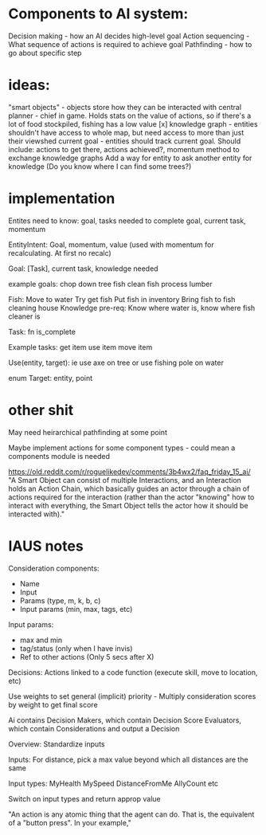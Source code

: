# Components to AI system:
Decision making - how an AI decides high-level goal
Action sequencing - What sequence of actions is required to achieve goal
Pathfinding - how to go about specific step

# ideas: 
"smart objects" - objects store how they can be interacted with
central planner - chief in game. Holds stats on the value of actions, so if there's a lot of food stockpiled, fishing has a low value
[x] knowledge graph - entities shouldn't have access to whole map, but need access to more than just their viewshed
current goal - entities should track current goal. Should include: actions to get there, actions achieved?, momentum
method to exchange knowledge graphs
Add a way for entity to ask another entity for knowledge (Do you know where I can find some trees?)


# implementation
Entites need to know: goal, tasks needed to complete goal, current task, momentum

EntityIntent: Goal, momentum, value (used with momentum for recalculating. At first no recalc)

Goal: [Task], current task, knowledge needed

example goals:
chop down tree
fish
clean fish
process lumber

Fish:
Move to water
Try get fish
Put fish in inventory
Bring fish to fish cleaning house
Knowledge pre-req: Know where water is, know where fish cleaner is

Task: 
fn is_complete

Example tasks:
get item
use item
move item

Use(entity, target): ie use axe on tree or use fishing pole on water

enum Target: entity, point




# other shit
May need heirarchical pathfinding at some point

Maybe implement actions for some component types - could mean a components module is needed



https://old.reddit.com/r/roguelikedev/comments/3b4wx2/faq_friday_15_ai/
"A Smart Object can consist of multiple Interactions, and an Interaction holds an Action Chain, which basically guides an actor through a chain of actions required for the interaction (rather than the actor "knowing" how to interact with everything, the Smart Object tells the actor how it should be interacted with)."

# IAUS notes

Consideration components:
- Name
- Input
- Params (type, m, k, b, c)
- Input params (min, max, tags, etc)

Input params:
- max and min
- tag/status (only when I have invis)
- Ref to other actions (Only 5 secs after X)

Decisions:
Actions linked to a code function (execute skill, move to location, etc)

Use weights to set general (implicit) priority - Multiply consideration scores by weight to get final score

Ai contains Decision Makers, which contain Decision Score Evaluators, which contain Considerations and output a Decision



Overview:
Standardize inputs
<!-- define forumla and response curves -->

<!-- Action contains a number of considerations
Consideration has input and parameters -->

<!-- Response curve types
Linear
Quadratic
logisitic
Logit

Paramters - m,k,c,b

Linear/quad: y=m*(x-c)^k + b
m = slope
k = exponent
b = vert shift
c = horiz shift

Logistic: y = (k * (1/(1+1000em^(-1x+c)))) + b
m=slope of inflection
k=vertical size of curve
b=vert shift
c=horiz shift -->

<!-- Response curve class - clamp input and output -->

<!-- Multiply all considerations to get an action score -->

Inputs:
For distance, pick a max value beyond which all distances are the same

<!-- Create a clearing house to get slamped inputs into system -->

Input types:
MyHealth
MySpeed
DistanceFromMe
AllyCount
etc

Switch on input types and return approp value



"An action is any atomic thing that the agent can do. That is, the equivalent of a "button press". In your example,"

